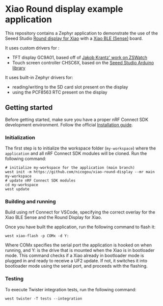 # Xiao Round display example application

This repository contains a Zephyr application to demonstrate the use of the Seeed Studio [Round display for Xiao][display] with a [Xiao BLE (Sense)][xiao_ble] board.

[display]: https://wiki.seeedstudio.com/get_start_round_display/
[xiao_ble]: https://wiki.seeedstudio.com/XIAO_BLE/

It uses custom drivers for :

- TFT display GC9A01, based off of [Jakob Krantz' work on ZSWatch](https://github.com/jakkra/ZSWatch/blob/main/app/drivers/display/gc9a01/gc9a01.c)
- Touch screen controller CHSC6X, based on the [Seeed Studio Arduino library](https://github.com/Seeed-Studio/Seeed_Arduino_RoundDisplay)

It uses built-in Zephyr drivers for:

- reading/writing to the SD card slot present on the display
- using the PCF8563 RTC present on the display

## Getting started

Before getting started, make sure you have a proper nRF Connect SDK development environment.
Follow the official
[Installation guide](https://developer.nordicsemi.com/nRF_Connect_SDK/doc/latest/nrf/getting_started.html).

### Initialization

The first step is to initialize the workspace folder (``my-workspace``) where
the ``application`` and all nRF Connect SDK modules will be cloned. Run the following
command:

```shell
# initialize my-workspace for the application (main branch)
west init -m https://github.com/nicogou/xiao-round-display --mr main my-workspace
# update nRF Connect SDK modules
cd my-workspace
west update
```

### Building and running

Build using nrf Connect for VSCode, specifying the correct overlay for the Xiao BLE Sense and the Round Display for Xiao.

Once you have built the application, run the following command to flash it:

```shell
west xiao-flash -p COMx -d Y:
```
Where COMx specifies the serial port the application is hooked on when running, and Y: is the drive that is mounted when the Xiao is in bootloader mode.
This command checks if a Xiao already in bootloader mode is plugged in and ready to receive a UF2 update. If not, it switches it into bootloader mode
using the serial port, and proceeds with the flashing.

### Testing

To execute Twister integration tests, run the following command:

```shell
west twister -T tests --integration
```
